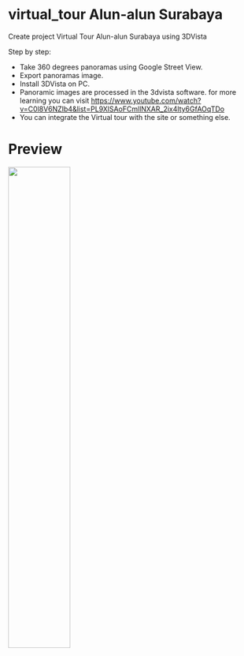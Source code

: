 # virtual_tour Alun-alun Surabaya

Create project Virtual Tour Alun-alun Surabaya using 3DVista

Step by step:
  - Take 360 degrees panoramas using Google Street View.
  - Export panoramas image.
  - Install 3DVista on PC.
  - Panoramic images are processed in the 3dvista software. for more learning you can visit https://www.youtube.com/watch?v=C0l8V6NZIb4&list=PL9XlSAoFCmllNXAR_2ix4lty6GfAOqTDo
  - You can integrate the Virtual tour with the site or something else.
  
  
# Preview
<!-- <video src='https://youtu.be/QV73UofJieQ' width=180/> -->
[<img src="[https://github.com/jamalludin02/virtual_tour/blob/main/media/Screenshot%202023-02-15%20013009.png](https://youtu.be/QV73UofJieQ)" width="50%">](https://youtu.be/QV73UofJieQ)


